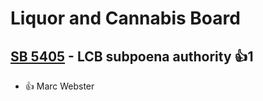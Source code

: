 # Liquor and Cannabis Board

## [SB 5405](/bill/2023-24/sb/5405/) - LCB subpoena authority 👍1  
* 👍 Marc Webster